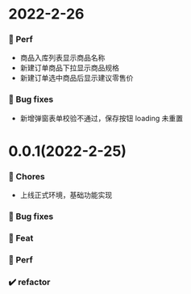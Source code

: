 # 2022-2-26

### 🎫 Perf

- 商品入库列表显示商品名称
- 新建订单商品下拉显示商品规格
- 新建订单选中商品后显示建议零售价

### 🐞 Bug fixes

- 新增弹窗表单校验不通过，保存按钮 loading 未重置

# 0.0.1(2022-2-25)

### 🎫 Chores

- 上线正式环境，基础功能实现

### 🐞 Bug fixes

### 🎫 Feat

### 🍏 Perf

### ✔️ refactor
